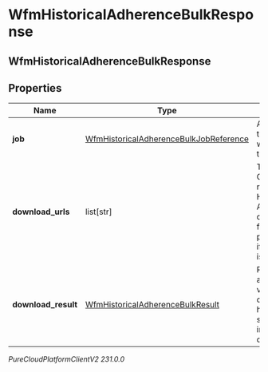 # WfmHistoricalAdherenceBulkResponse

## WfmHistoricalAdherenceBulkResponse

## Properties

|Name | Type | Description | Notes|
|------------ | ------------- | ------------- | -------------|
| **job** | [WfmHistoricalAdherenceBulkJobReference](WfmHistoricalAdherenceBulkJobReference) | A reference to the job that was started by the request | [optional] |
| **download_urls** | list[str] | The uri list to GET the results of the Historical Adherence query. This field is populated only if query state is Complete | [optional] |
| **download_result** | [WfmHistoricalAdherenceBulkResult](WfmHistoricalAdherenceBulkResult) | Results will always come via downloadUrls; however the schema is included for documentation | [optional] |



_PureCloudPlatformClientV2 231.0.0_
